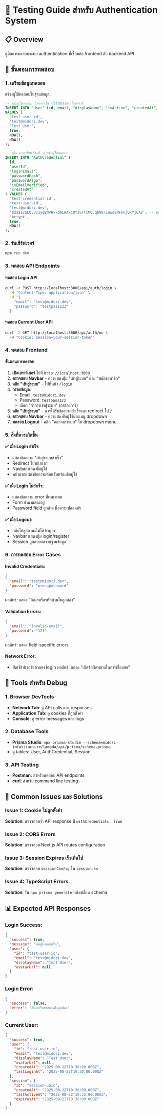 # 🧪 Testing Guide สำหรับ Authentication System

## 📋 Overview
คู่มือการทดสอบระบบ authentication ที่เชื่อมต่อ frontend กับ backend API

## 🚀 ขั้นตอนการทดสอบ

### 1. เตรียมข้อมูลทดสอบ
สร้างผู้ใช้ทดสอบในฐานข้อมูล:

```sql
-- เพิ่มผู้ใช้ทดสอบ (ต้องรันใน database โดยตรง)
INSERT INTO "User" (id, email, "displayName", "isActive", "createdAt", "updatedAt")
VALUES (
  'test-user-id',
  'test@midori.dev',
  'Test User',
  true,
  NOW(),
  NOW()
);

-- เพิ่ม credential สำหรับผู้ใช้ทดสอบ
INSERT INTO "AuthCredential" (
  id, 
  "userId", 
  "loginEmail", 
  "passwordHash", 
  "passwordAlgo", 
  "isEmailVerified", 
  "createdAt"
) VALUES (
  'test-credential-id',
  'test-user-id',
  'test@midori.dev',
  '$2a$12$LQv3c1yqBWVHxkd0LHAkCOYz6TtxMQJqhN8/LewdBNFknjUxYj6A2', -- password: testpass123
  'bcrypt',
  true,
  NOW()
);
```

### 2. รันเซิร์ฟเวอร์
```bash
npm run dev
```

### 3. ทดสอบ API Endpoints

#### ทดสอบ Login API
```bash
curl -X POST http://localhost:3000/api/auth/login \
  -H "Content-Type: application/json" \
  -d '{
    "email": "test@midori.dev",
    "password": "testpass123"
  }'
```

#### ทดสอบ Current User API
```bash
curl -X GET http://localhost:3000/api/auth/me \
  -H "Cookie: session=your-session-token"
```

### 4. ทดสอบ Frontend

#### ขั้นตอนการทดสอบ:

1. **เปิดเบราว์เซอร์** ไปที่ `http://localhost:3000`
2. **ตรวจสอบ Navbar** - ควรแสดงปุ่ม "เข้าสู่ระบบ" และ "สมัครสมาชิก"
3. **คลิก "เข้าสู่ระบบ"** - ไปที่หน้า `/login`
4. **กรอกข้อมูล**:
   - Email: `test@midori.dev`
   - Password: `testpass123`
   - เลือก "จำการเข้าสู่ระบบ" (ถ้าต้องการ)
5. **คลิก "เข้าสู่ระบบ"** - ควรได้รับข้อความสำเร็จและ redirect ไป `/`
6. **ตรวจสอบ Navbar** - ควรแสดงชื่อผู้ใช้และเมนู dropdown
7. **ทดสอบ Logout** - คลิก "ออกจากระบบ" ใน dropdown menu

### 5. สิ่งที่ควรเกิดขึ้น

#### ✅ เมื่อ Login สำเร็จ:
- แสดงข้อความ "เข้าสู่ระบบสำเร็จ"
- Redirect ไปหน้าแรก
- Navbar แสดงชื่อผู้ใช้
- หน้าแรกแสดงข้อความต้อนรับพร้อมชื่อผู้ใช้

#### ✅ เมื่อ Login ไม่สำเร็จ:
- แสดงข้อความ error ที่เหมาะสม
- Form ยังคงแสดงอยู่
- Password field ถูกล้างเพื่อความปลอดภัย

#### ✅ เมื่อ Logout:
- กลับไปสู่สถานะไม่ได้ login
- Navbar แสดงปุ่ม login/register
- Session ถูกลบออกจากฐานข้อมูล

### 6. การทดสอบ Error Cases

#### Invalid Credentials:
```json
{
  "email": "test@midori.dev",
  "password": "wrongpassword"
}
```
ผลลัพธ์: แสดง "อีเมลหรือรหัสผ่านไม่ถูกต้อง"

#### Validation Errors:
```json
{
  "email": "invalid-email",
  "password": "123"
}
```
ผลลัพธ์: แสดง field-specific errors

#### Network Error:
- ปิดเซิร์ฟเวอร์แล้วลอง login
ผลลัพธ์: แสดง "เกิดข้อผิดพลาดในการเชื่อมต่อ"

## 🔧 Tools สำหรับ Debug

### 1. Browser DevTools
- **Network Tab**: ดู API calls และ responses
- **Application Tab**: ดู cookies ที่ถูกตั้งค่า
- **Console**: ดู error messages และ logs

### 2. Database Tools
- **Prisma Studio**: `npx prisma studio --schema=midori-infastructure/lambda/api/prisma/schema.prisma`
- ดู tables: User, AuthCredential, Session

### 3. API Testing
- **Postman**: สำหรับทดสอบ API endpoints
- **curl**: สำหรับ command line testing

## 🐛 Common Issues และ Solutions

### Issue 1: Cookie ไม่ถูกตั้งค่า
**Solution**: ตรวจสอบว่า API response มี `withCredentials: true`

### Issue 2: CORS Errors
**Solution**: ตรวจสอบ Next.js API routes configuration

### Issue 3: Session Expires เร็วเกินไป
**Solution**: ตรวจสอบ `sessionConfig` ใน `session.ts`

### Issue 4: TypeScript Errors
**Solution**: รัน `npx prisma generate` หลังเปลี่ยน schema

## 📊 Expected API Responses

### Login Success:
```json
{
  "success": true,
  "message": "เข้าสู่ระบบสำเร็จ",
  "user": {
    "id": "test-user-id",
    "email": "test@midori.dev",
    "displayName": "Test User",
    "avatarUrl": null
  }
}
```

### Login Error:
```json
{
  "success": false,
  "error": "อีเมลหรือรหัสผ่านไม่ถูกต้อง"
}
```

### Current User:
```json
{
  "success": true,
  "user": {
    "id": "test-user-id",
    "email": "test@midori.dev",
    "displayName": "Test User",
    "avatarUrl": null,
    "createdAt": "2025-08-22T10:30:00.000Z",
    "lastLoginAt": "2025-08-22T10:30:00.000Z"
  },
  "session": {
    "id": "session-uuid",
    "createdAt": "2025-08-22T10:30:00.000Z",
    "lastActiveAt": "2025-08-22T10:35:00.000Z",
    "expiresAt": "2025-09-21T10:30:00.000Z"
  }
}
```
